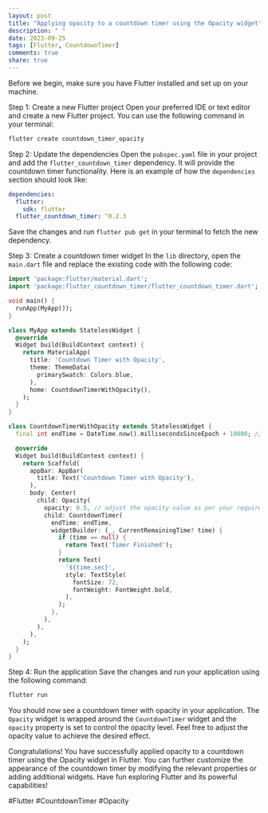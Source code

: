 ```yaml
---
layout: post
title: "Applying opacity to a countdown timer using the Opacity widget"
description: " "
date: 2023-09-25
tags: [Flutter, CountdownTimer]
comments: true
share: true
---
```


Before we begin, make sure you have Flutter installed and set up on your machine.

Step 1: Create a new Flutter project
Open your preferred IDE or text editor and create a new Flutter project. You can use the following command in your terminal:

```bash
flutter create countdown_timer_opacity
```

Step 2: Update the dependencies
Open the `pubspec.yaml` file in your project and add the `flutter_countdown_timer` dependency. It will provide the countdown timer functionality. Here is an example of how the `dependencies` section should look like:

```yaml
dependencies:
  flutter:
    sdk: flutter
  flutter_countdown_timer: ^0.2.3
```

Save the changes and run `flutter pub get` in your terminal to fetch the new dependency.

Step 3: Create a countdown timer widget
In the `lib` directory, open the `main.dart` file and replace the existing code with the following code:

```dart
import 'package:flutter/material.dart';
import 'package:flutter_countdown_timer/flutter_countdown_timer.dart';

void main() {
  runApp(MyApp());
}

class MyApp extends StatelessWidget {
  @override
  Widget build(BuildContext context) {
    return MaterialApp(
      title: 'Countdown Timer with Opacity',
      theme: ThemeData(
        primarySwatch: Colors.blue,
      ),
      home: CountdownTimerWithOpacity(),
    );
  }
}

class CountdownTimerWithOpacity extends StatelessWidget {
  final int endTime = DateTime.now().millisecondsSinceEpoch + 10000; // 10 seconds

  @override
  Widget build(BuildContext context) {
    return Scaffold(
      appBar: AppBar(
        title: Text('Countdown Timer with Opacity'),
      ),
      body: Center(
        child: Opacity(
          opacity: 0.5, // adjust the opacity value as per your requirements
          child: CountdownTimer(
            endTime: endTime,
            widgetBuilder: (_, CurrentRemainingTime? time) {
              if (time == null) {
                return Text('Timer Finished');
              }
              return Text(
                '${time.sec}',
                style: TextStyle(
                  fontSize: 72,
                  fontWeight: FontWeight.bold,
                ),
              );
            },
          ),
        ),
      ),
    );
  }
}
```

Step 4: Run the application
Save the changes and run your application using the following command:

```bash
flutter run
```

You should now see a countdown timer with opacity in your application. The `Opacity` widget is wrapped around the `CountdownTimer` widget and the `opacity` property is set to control the opacity level. Feel free to adjust the opacity value to achieve the desired effect.

Congratulations! You have successfully applied opacity to a countdown timer using the Opacity widget in Flutter. You can further customize the appearance of the countdown timer by modifying the relevant properties or adding additional widgets. Have fun exploring Flutter and its powerful capabilities!

#Flutter #CountdownTimer #Opacity